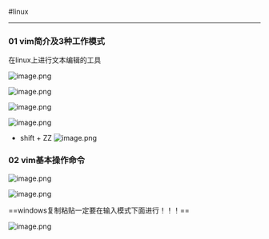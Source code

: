 #linux 

---

### 01 vim简介及3种工作模式

在linux上进行文本编辑的工具

![image.png](https://peiyihan-1324725457.cos.ap-beijing.myqcloud.com/Obsidian/202406180921257.png)



![image.png](https://peiyihan-1324725457.cos.ap-beijing.myqcloud.com/Obsidian/202406180925244.png)


![image.png](https://peiyihan-1324725457.cos.ap-beijing.myqcloud.com/Obsidian/202406180927481.png)

![image.png](https://peiyihan-1324725457.cos.ap-beijing.myqcloud.com/Obsidian/202406180936629.png)

- shift + ZZ
![image.png](https://peiyihan-1324725457.cos.ap-beijing.myqcloud.com/Obsidian/202406180937379.png)


### 02 vim基本操作命令

![image.png](https://peiyihan-1324725457.cos.ap-beijing.myqcloud.com/Obsidian/202406180938313.png)


![image.png](https://peiyihan-1324725457.cos.ap-beijing.myqcloud.com/Obsidian/202406180949654.png)

==windows复制粘贴一定要在输入模式下面进行！！！==

 ![image.png](https://peiyihan-1324725457.cos.ap-beijing.myqcloud.com/Obsidian/202406180956526.png)

